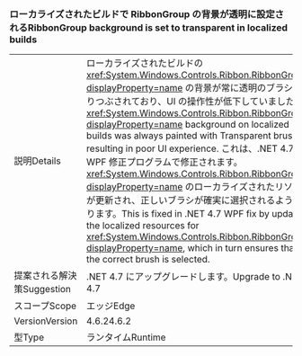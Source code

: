 ### <a name="ribbongroup-background-is-set-to-transparent-in-localized-builds"></a><span data-ttu-id="27348-101">ローカライズされたビルドで RibbonGroup の背景が透明に設定される</span><span class="sxs-lookup"><span data-stu-id="27348-101">RibbonGroup background is set to transparent in localized builds</span></span>

|   |   |
|---|---|
|<span data-ttu-id="27348-102">説明</span><span class="sxs-lookup"><span data-stu-id="27348-102">Details</span></span>|<span data-ttu-id="27348-103">ローカライズされたビルドの <xref:System.Windows.Controls.Ribbon.RibbonGroup?displayProperty=name> の背景が常に透明のブラシで塗りつぶされており、UI の操作性が低下していました。</span><span class="sxs-lookup"><span data-stu-id="27348-103"><xref:System.Windows.Controls.Ribbon.RibbonGroup?displayProperty=name> background on localized builds was always painted with Transparent brush, resulting in poor UI experience.</span></span> <span data-ttu-id="27348-104">これは、.NET 4.7 WPF 修正プログラムで修正されます。<xref:System.Windows.Controls.Ribbon.RibbonGroup?displayProperty=name> のローカライズされたリソースが更新され、正しいブラシが確実に選択されるようになります。</span><span class="sxs-lookup"><span data-stu-id="27348-104">This is fixed in .NET 4.7 WPF fix by updating the localized resources for <xref:System.Windows.Controls.Ribbon.RibbonGroup?displayProperty=name>, which in turn ensures that the correct brush is selected.</span></span>|
|<span data-ttu-id="27348-105">提案される解決策</span><span class="sxs-lookup"><span data-stu-id="27348-105">Suggestion</span></span>|<span data-ttu-id="27348-106">.NET 4.7 にアップグレードします。</span><span class="sxs-lookup"><span data-stu-id="27348-106">Upgrade to .NET 4.7</span></span>|
|<span data-ttu-id="27348-107">スコープ</span><span class="sxs-lookup"><span data-stu-id="27348-107">Scope</span></span>|<span data-ttu-id="27348-108">エッジ</span><span class="sxs-lookup"><span data-stu-id="27348-108">Edge</span></span>|
|<span data-ttu-id="27348-109">Version</span><span class="sxs-lookup"><span data-stu-id="27348-109">Version</span></span>|<span data-ttu-id="27348-110">4.6.2</span><span class="sxs-lookup"><span data-stu-id="27348-110">4.6.2</span></span>|
|<span data-ttu-id="27348-111">型</span><span class="sxs-lookup"><span data-stu-id="27348-111">Type</span></span>|<span data-ttu-id="27348-112">ランタイム</span><span class="sxs-lookup"><span data-stu-id="27348-112">Runtime</span></span>|

